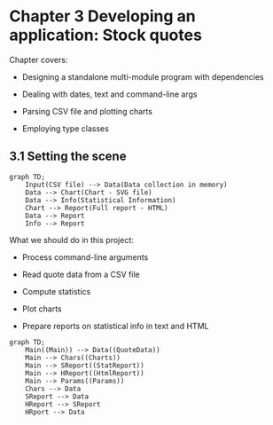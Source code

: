 # Chapter 3 Developing an application: Stock quotes

Chapter covers:

* Designing a standalone multi-module program with dependencies

* Dealing with dates, text and command-line args

* Parsing CSV file and plotting charts

* Employing type classes


## 3.1 Setting the scene

```mermaid
graph TD;
    Input(CSV file) --> Data(Data collection in memory)
    Data --> Chart(Chart - SVG file)
    Data --> Info(Statistical Information)
    Chart --> Report(Full report - HTML)
    Data --> Report
    Info --> Report
```

What we should do in this project:

* Process command-line arguments

* Read quote data from a CSV file

* Compute statistics

* Plot charts

* Prepare reports on statistical info in text and HTML

```mermaid
graph TD;
    Main((Main)) --> Data((QuoteData))
    Main --> Chars((Charts))
    Main --> SReport((StatReport))
    Main --> HReport((HtmlReport))
    Main --> Params((Params))
    Chars --> Data
    SReport --> Data
    HReport --> SReport
    HRport --> Data
```
